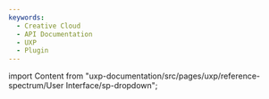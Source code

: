 ```yaml
---
keywords:
  - Creative Cloud
  - API Documentation
  - UXP
  - Plugin
---
```



import Content from "uxp-documentation/src/pages/uxp/reference-spectrum/User Interface/sp-dropdown";

<Content query="product=xd"/>
